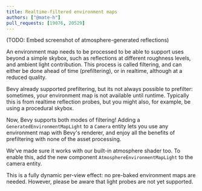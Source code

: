 ```yaml
---
title: Realtime-filtered environment maps
authors: ["@mate-h"]
pull_requests: [19076, 20529]
---
```


(TODO: Embed screenshot of atmosphere-generated reflections)

An environment map needs to be processed to be able to support uses beyond a simple skybox,
such as reflections at different roughness levels, and ambient light contribution.
This process is called filtering, and can either be done ahead of time (prefiltering), or
in realtime, although at a reduced quality.

Bevy already supported prefiltering, but its not always possible to prefilter: sometimes,
your environment map is not available until runtime.
Typically this is from realtime reflection probes, but you might also, for example,
be using a procedural skybox.

Now, Bevy supports both modes of filtering!
Adding a `GeneratedEnvironmentMapLight` to a `Camera` entity lets you use any environment map
with Bevy's renderer, and enjoy all the benefits of prefiltering with none of the asset processing.

We've made sure it works with our built-in atmosphere shader too.
To enable this, add the new component `AtmosphereEnvironmentMapLight` to the camera entity.

This is a fully dynamic per-view effect: no pre-baked environment maps are needed.
However, please be aware that light probes are not yet supported.
